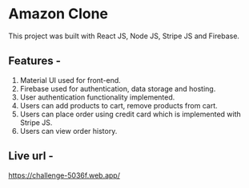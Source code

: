 # Amazon Clone

This project was built with React JS, Node JS, Stripe JS and Firebase.

## Features -

1. Material UI used for front-end.
2. Firebase used for authentication, data storage and hosting.
3. User authentication functionality implemented.
4. Users can add products to cart, remove products from cart.
5. Users can place order using credit card which is implemented with Stripe JS.
6. Users can view order history.

## Live url -

https://challenge-5036f.web.app/
